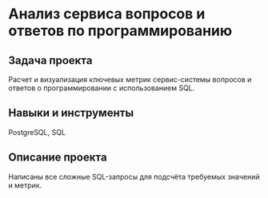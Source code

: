 # Анализ сервиса вопросов и ответов по программированию

## Задача проекта 
Расчет и визуализация ключевых метрик сервис-системы вопросов и ответов о программировании с использованием SQL.

## Навыки и инструменты
PostgreSQL, SQL

## Описание проекта
Написаны все сложные SQL-запросы для подсчёта требуемых значений и метрик.



